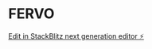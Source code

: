 # FERVO

[Edit in StackBlitz next generation editor ⚡️](https://stackblitz.com/~/github.com/adrirm20/FERVO)